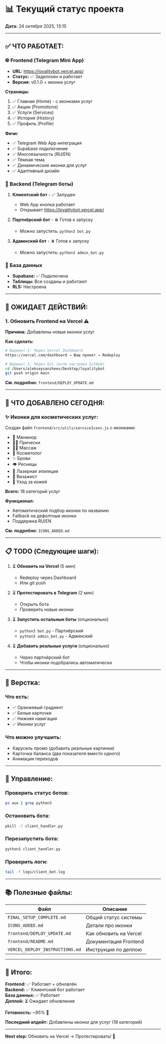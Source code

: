 # 📊 Текущий статус проекта

**Дата:** 24 октября 2025, 13:15

---

## ✅ ЧТО РАБОТАЕТ:

### 🌐 Frontend (Telegram Mini App)
- **URL:** https://loyalitybot.vercel.app/
- **Статус:** ✅ Задеплоен и работает
- **Версия:** v0.1.0 + иконки услуг

**Страницы:**
1. ✅ Главная (Home) - с иконками услуг
2. ✅ Акции (Promotions)
3. ✅ Услуги (Services)
4. ✅ История (History)
5. ✅ Профиль (Profile)

**Фичи:**
- ✅ Telegram Web App интеграция
- ✅ Supabase подключение
- ✅ Многоязычность (RU/EN)
- ✅ Тёмная тема
- ✅ Динамические иконки для услуг
- ✅ Адаптивный дизайн

### 🤖 Backend (Telegram боты)
1. **Клиентский бот** - ✅ Запущен
   - Web App кнопка работает
   - Открывает https://loyalitybot.vercel.app/

2. **Партнёрский бот** - ⏸️ Готов к запуску
   - Можно запустить: `python3 bot.py`

3. **Админский бот** - ⏸️ Готов к запуску
   - Можно запустить: `python3 admin_bot.py`

### 💾 База данных
- **Supabase:** ✅ Подключена
- **Таблицы:** Все созданы и работают
- **RLS:** Настроена

---

## 🔄 ОЖИДАЕТ ДЕЙСТВИЙ:

### 1. Обновить Frontend на Vercel ⚠️

**Причина:** Добавлены новые иконки услуг

**Как сделать:**
```bash
# Вариант 1: Через Vercel Dashboard
https://vercel.com/dashboard → Ваш проект → Redeploy

# Вариант 2: Через Git (если настроен GitHub)
cd /Users/alekseysanzheev/Desktop/loyalitybot
git push origin main
```

**См. подробно:** `frontend/DEPLOY_UPDATE.md`

---

## 🎯 ЧТО ДОБАВЛЕНО СЕГОДНЯ:

### ✨ Иконки для косметических услуг:

Создан файл `frontend/src/utils/serviceIcons.js` с иконками:

- 💅 Маникюр
- 💇‍♀️ Прически
- 💆‍♀️ Массаж
- 🧴 Косметолог
- ✨ Брови
- 👁️ Ресницы
- 💫 Лазерная эпиляция
- 💄 Визажист
- 🌸 Уход за кожей

**Всего:** 18 категорий услуг

**Функционал:**
- Автоматический подбор иконки по названию
- Fallback на дефолтные иконки
- Поддержка RU/EN

**См. подробно:** `ICONS_ADDED.md`

---

## 📋 TODO (Следующие шаги):

1. ⏳ **Обновить на Vercel** (5 мин)
   - Redeploy через Dashboard
   - Или git push

2. ⏳ **Протестировать в Telegram** (2 мин)
   - Открыть бота
   - Проверить новые иконки

3. ⏳ **Запустить остальные боты** (опционально)
   - `python3 bot.py` - Партнёрский
   - `python3 admin_bot.py` - Админский

4. ⏳ **Добавить реальные услуги** (опционально)
   - Через партнёрский бот
   - Чтобы иконки подобрались автоматически

---

## 🎨 Верстка:

### Что есть:
- ✅ Оранжевый градиент
- ✅ Белые карточки
- ✅ Нижняя навигация
- ✅ Иконки услуг

### Что можно улучшить:
- Карусель промо (добавить реальные картинки)
- Карточка баланса (два показателя вместо одного)
- Анимации переходов

---

## 🔧 Управление:

### Проверить статус ботов:
```bash
ps aux | grep python3
```

### Остановить бота:
```bash
pkill -f client_handler.py
```

### Перезапустить бота:
```bash
python3 client_handler.py
```

### Проверить логи:
```bash
tail -f logs/client_bot.log
```

---

## 📚 Полезные файлы:

| Файл | Описание |
|------|----------|
| `FINAL_SETUP_COMPLETE.md` | Общий статус системы |
| `ICONS_ADDED.md` | Детали про иконки |
| `frontend/DEPLOY_UPDATE.md` | Как обновить на Vercel |
| `frontend/README.md` | Документация Frontend |
| `VERCEL_DEPLOY_INSTRUCTIONS.md` | Инструкция по деплою |

---

## 🎉 Итого:

**Frontend:** ✅ Работает + обновлён  
**Backend:** ✅ Клиентский бот работает  
**База данных:** ✅ Работает  
**Деплой:** ⏳ Ожидает обновления  

**Готовность:** ~95% 🚀

**Последний апдейт:** Добавлены иконки для услуг (18 категорий)

---

**Next step:** Обновить на Vercel → Протестировать! 🎯
